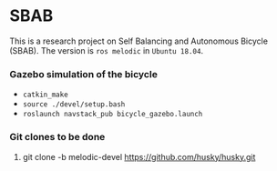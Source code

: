 # SBAB

This is a research project on Self Balancing and Autonomous Bicycle (SBAB). The version is ```ros melodic``` in ```Ubuntu 18.04```.

### Gazebo simulation of the bicycle

* ```catkin_make```
* ```source ./devel/setup.bash```
* ```roslaunch navstack_pub bicycle_gazebo.launch```

### Git clones to be done

1. git clone -b melodic-devel https://github.com/husky/husky.git



